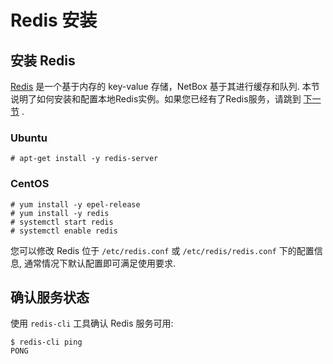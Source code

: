 # Redis 安装

## 安装 Redis

[Redis](https://redis.io/) 是一个基于内存的 key-value 存储，NetBox 基于其进行缓存和队列. 本节说明了如何安装和配置本地Redis实例。如果您已经有了Redis服务，请跳到 [下一节](3-netbox.md) .

### Ubuntu

```no-highlight
# apt-get install -y redis-server
```

### CentOS

```no-highlight
# yum install -y epel-release
# yum install -y redis
# systemctl start redis
# systemctl enable redis
```

您可以修改 Redis 位于 `/etc/redis.conf` 或 `/etc/redis/redis.conf` 下的配置信息, 通常情况下默认配置即可满足使用要求.

## 确认服务状态

使用 `redis-cli` 工具确认 Redis 服务可用:

```no-highlight
$ redis-cli ping
PONG
```
